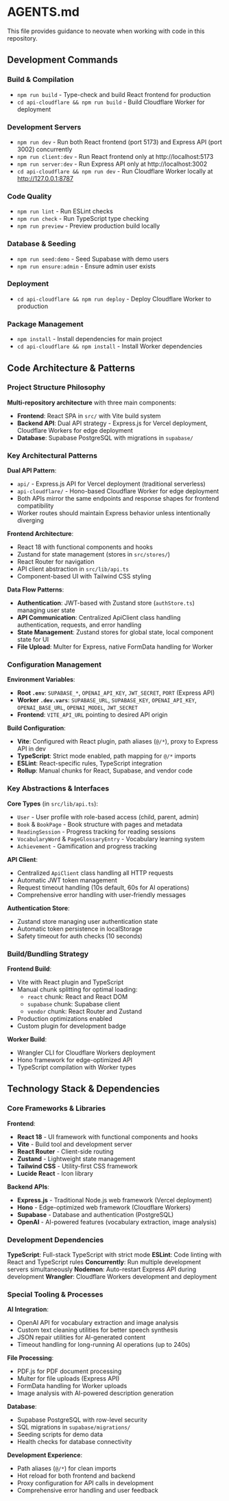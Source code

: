 # AGENTS.md

This file provides guidance to neovate when working with code in this repository.

## Development Commands

### Build & Compilation
- `npm run build` - Type-check and build React frontend for production
- `cd api-cloudflare && npm run build` - Build Cloudflare Worker for deployment

### Development Servers
- `npm run dev` - Run both React frontend (port 5173) and Express API (port 3002) concurrently
- `npm run client:dev` - Run React frontend only at http://localhost:5173
- `npm run server:dev` - Run Express API only at http://localhost:3002
- `cd api-cloudflare && npm run dev` - Run Cloudflare Worker locally at http://127.0.0.1:8787

### Code Quality
- `npm run lint` - Run ESLint checks
- `npm run check` - Run TypeScript type checking
- `npm run preview` - Preview production build locally

### Database & Seeding
- `npm run seed:demo` - Seed Supabase with demo users
- `npm run ensure:admin` - Ensure admin user exists

### Deployment
- `cd api-cloudflare && npm run deploy` - Deploy Cloudflare Worker to production

### Package Management
- `npm install` - Install dependencies for main project
- `cd api-cloudflare && npm install` - Install Worker dependencies

## Code Architecture & Patterns

### Project Structure Philosophy
**Multi-repository architecture** with three main components:
- **Frontend**: React SPA in `src/` with Vite build system
- **Backend API**: Dual API strategy - Express.js for Vercel deployment, Cloudflare Workers for edge deployment
- **Database**: Supabase PostgreSQL with migrations in `supabase/`

### Key Architectural Patterns

**Dual API Pattern**:
- `api/` - Express.js API for Vercel deployment (traditional serverless)
- `api-cloudflare/` - Hono-based Cloudflare Worker for edge deployment
- Both APIs mirror the same endpoints and response shapes for frontend compatibility
- Worker routes should maintain Express behavior unless intentionally diverging

**Frontend Architecture**:
- React 18 with functional components and hooks
- Zustand for state management (stores in `src/stores/`)
- React Router for navigation
- API client abstraction in `src/lib/api.ts`
- Component-based UI with Tailwind CSS styling

**Data Flow Patterns**:
- **Authentication**: JWT-based with Zustand store (`authStore.ts`) managing user state
- **API Communication**: Centralized ApiClient class handling authentication, requests, and error handling
- **State Management**: Zustand stores for global state, local component state for UI
- **File Upload**: Multer for Express, native FormData handling for Worker

### Configuration Management

**Environment Variables**:
- **Root `.env`**: `SUPABASE_*`, `OPENAI_API_KEY`, `JWT_SECRET`, `PORT` (Express API)
- **Worker `.dev.vars`**: `SUPABASE_URL`, `SUPABASE_KEY`, `OPENAI_API_KEY`, `OPENAI_BASE_URL`, `OPENAI_MODEL`, `JWT_SECRET`
- **Frontend**: `VITE_API_URL` pointing to desired API origin

**Build Configuration**:
- **Vite**: Configured with React plugin, path aliases (`@/*`), proxy to Express API in dev
- **TypeScript**: Strict mode enabled, path mapping for `@/*` imports
- **ESLint**: React-specific rules, TypeScript integration
- **Rollup**: Manual chunks for React, Supabase, and vendor code

### Key Abstractions & Interfaces

**Core Types** (in `src/lib/api.ts`):
- `User` - User profile with role-based access (child, parent, admin)
- `Book` & `BookPage` - Book structure with pages and metadata
- `ReadingSession` - Progress tracking for reading sessions
- `VocabularyWord` & `PageGlossaryEntry` - Vocabulary learning system
- `Achievement` - Gamification and progress tracking

**API Client**:
- Centralized `ApiClient` class handling all HTTP requests
- Automatic JWT token management
- Request timeout handling (10s default, 60s for AI operations)
- Comprehensive error handling with user-friendly messages

**Authentication Store**:
- Zustand store managing user authentication state
- Automatic token persistence in localStorage
- Safety timeout for auth checks (10 seconds)

### Build/Bundling Strategy

**Frontend Build**:
- Vite with React plugin and TypeScript
- Manual chunk splitting for optimal loading:
  - `react` chunk: React and React DOM
  - `supabase` chunk: Supabase client
  - `vendor` chunk: React Router and Zustand
- Production optimizations enabled
- Custom plugin for development badge

**Worker Build**:
- Wrangler CLI for Cloudflare Workers deployment
- Hono framework for edge-optimized API
- TypeScript compilation with Worker types

## Technology Stack & Dependencies

### Core Frameworks & Libraries

**Frontend**:
- **React 18** - UI framework with functional components and hooks
- **Vite** - Build tool and development server
- **React Router** - Client-side routing
- **Zustand** - Lightweight state management
- **Tailwind CSS** - Utility-first CSS framework
- **Lucide React** - Icon library

**Backend APIs**:
- **Express.js** - Traditional Node.js web framework (Vercel deployment)
- **Hono** - Edge-optimized web framework (Cloudflare Workers)
- **Supabase** - Database and authentication (PostgreSQL)
- **OpenAI** - AI-powered features (vocabulary extraction, image analysis)

### Development Dependencies

**TypeScript**: Full-stack TypeScript with strict mode
**ESLint**: Code linting with React and TypeScript rules
**Concurrently**: Run multiple development servers simultaneously
**Nodemon**: Auto-restart Express API during development
**Wrangler**: Cloudflare Workers development and deployment

### Special Tooling & Processes

**AI Integration**:
- OpenAI API for vocabulary extraction and image analysis
- Custom text cleaning utilities for better speech synthesis
- JSON repair utilities for AI-generated content
- Timeout handling for long-running AI operations (up to 240s)

**File Processing**:
- PDF.js for PDF document processing
- Multer for file uploads (Express API)
- FormData handling for Worker uploads
- Image analysis with AI-powered description generation

**Database**:
- Supabase PostgreSQL with row-level security
- SQL migrations in `supabase/migrations/`
- Seeding scripts for demo data
- Health checks for database connectivity

**Development Experience**:
- Path aliases (`@/*`) for clean imports
- Hot reload for both frontend and backend
- Proxy configuration for API calls in development
- Comprehensive error handling and user feedback
